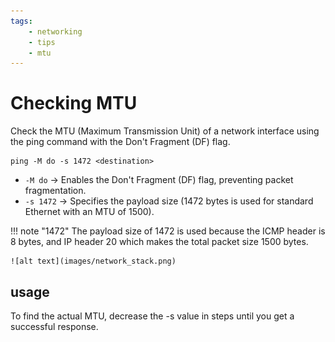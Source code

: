 ```yaml
---
tags:
    - networking
    - tips
    - mtu
---
```


# Checking MTU

Check the MTU (Maximum Transmission Unit) of a network interface using the ping command with the Don't Fragment (DF) flag.

```
ping -M do -s 1472 <destination>
```

- `-M do` → Enables the Don't Fragment (DF) flag, preventing packet fragmentation.
- `-s 1472` → Specifies the payload size (1472 bytes is used for standard Ethernet with an MTU of 1500).

!!! note "1472"
    The payload size of 1472 is used because the ICMP header is 8 bytes, and IP header 20 which makes the total packet size 1500 bytes.
     
    ![alt text](images/network_stack.png)
## usage

To find the actual MTU, decrease the -s value in steps until you get a successful response.